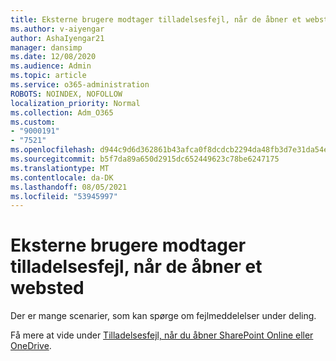 ```yaml
---
title: Eksterne brugere modtager tilladelsesfejl, når de åbner et websted
ms.author: v-aiyengar
author: AshaIyengar21
manager: dansimp
ms.date: 12/08/2020
ms.audience: Admin
ms.topic: article
ms.service: o365-administration
ROBOTS: NOINDEX, NOFOLLOW
localization_priority: Normal
ms.collection: Adm_O365
ms.custom:
- "9000191"
- "7521"
ms.openlocfilehash: d944c9d6d362861b43afca0f8dcdcb2294da48fb3d7e31da54e2f3b2dae18e42
ms.sourcegitcommit: b5f7da89a650d2915dc652449623c78be6247175
ms.translationtype: MT
ms.contentlocale: da-DK
ms.lasthandoff: 08/05/2021
ms.locfileid: "53945997"
---
```

# <a name="external-users-receive-permission-errors-when-accessing-a-site"></a>Eksterne brugere modtager tilladelsesfejl, når de åbner et websted

Der er mange scenarier, som kan spørge om fejlmeddelelser under deling. 

Få mere at vide under [Tilladelsesfejl, når du åbner SharePoint Online eller OneDrive](https://docs.microsoft.com/sharepoint/troubleshoot/administration/access-denied-or-need-permission-error-sharepoint-online-or-onedrive-for-business).